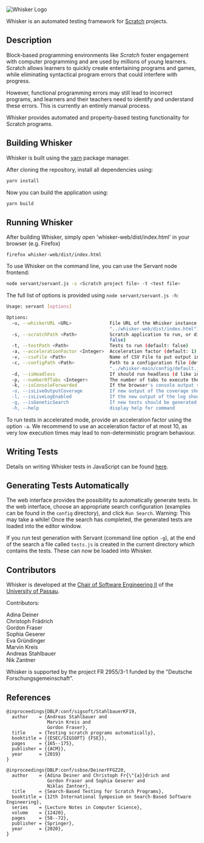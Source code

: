 ![Whisker Logo](https://raw.githubusercontent.com/se2p/whisker-main/master/logos/whisker-text-logo.jpg)

Whisker is an automated testing framework for [Scratch](https://scratch.mit.edu/) projects.



## Description

Block-based programming environments like *Scratch* foster engagement
with computer programming and are used by millions of young learners.
Scratch allows learners to quickly create entertaining programs and
games, while eliminating syntactical program errors that could
interfere with progress.

However, functional programming errors may still lead to incorrect
programs, and learners and their teachers need to identify and
understand these errors. This is currently an entirely manual process.

Whisker provides automated and property-based testing functionality for Scratch programs.


## Building Whisker

Whisker is built using the [yarn](https://yarnpkg.com/) package manager.

After cloning the repository, install all dependencies using:

```bash
yarn install
```

Now you can build the application using:
```bash
yarn build
```

## Running Whisker

After building Whisker, simply open 'whisker-web/dist/index.html' in your browser (e.g. Firefox)

```
firefox whisker-web/dist/index.html
```

To use Whisker on the command line, you can use the Servant node frontend:

```bash
node servant/servant.js -s <Scratch project file> -t <test file>
```

The full list of options is provided using `node servant/servant.js -h`:

```bash
Usage: servant [options]

Options:
  -u, --whiskerURL <URL>              File URL of the Whisker instance to run the tests (default:
                                      "../whisker-web/dist/index.html")
  -s, --scratchPath <Path>            Scratch application to run, or directory containing results (default:
                                      false)
  -t, --testPath <Path>               Tests to run (default: false)
  -a, --accelerationFactor <Integer>  Acceleration factor (default: 1)
  -v, --csvFile <Path>                Name of CSV File to put output into (default: false)
  -c, --configPath <Path>             Path to a configuration file (default:
                                      "../whisker-main/config/default.json")
  -d, --isHeadless                    If should run headless (d like in decapitated)
  -p, --numberOfTabs <Integer>        The number of tabs to execute the tests in (default: 1)
  -k, --isConsoleForwarded            If the browser's console output should be forwarded (default: false)
  -o, --isLiveOutputCoverage          If new output of the coverage should be printed regularly (default: false)
  -l, --isLiveLogEnabled              If the new output of the log should be printed regularly (default: false)
  -g, --isGeneticSearch               If new tests should be generated via genetic search (default: false)
  -h, --help                          display help for command
```

To run tests in accelerated mode, provide an acceleration factor using the option `-a`. We recommend to use an acceleration factor of at most 10, as very low execution times may lead to non-deterministic program behaviour.

## Writing Tests

Details on writing Whisker tests in JavaScript can be found
[here](HOWTO.md).

## Generating Tests Automatically

The web interface provides the possibility to automatically generate tests. In the web interface, choose an appropriate search configuration (examples can be found in the `config` directory), and click `Run Search`. Warning: This may take a while! Once the search has completed, the generated tests are loaded into the editor window.

If you run test generation with Servant (command line option `-g`), at the end of the search a file called `tests.js`
is created in the current directory which contains the tests. These can now be loaded into Whisker.

## Contributors

Whisker is developed at the
[Chair of Software Engineering II](https://www.fim.uni-passau.de/lehrstuhl-fuer-software-engineering-ii/)
of  the [University of Passau](https://www.uni-passau.de).

Contributors:

Adina Deiner\
Christoph Frädrich\
Gordon Fraser\
Sophia Geserer\
Eva Gründinger\
Marvin Kreis\
Andreas Stahlbauer\
Nik Zantner


Whisker is supported by the project FR 2955/3-1 funded by the
"Deutsche Forschungsgemeinschaft".

## References

```
@inproceedings{DBLP:conf/sigsoft/StahlbauerKF19,
  author    = {Andreas Stahlbauer and
               Marvin Kreis and
               Gordon Fraser},
  title     = {Testing scratch programs automatically},
  booktitle = {{ESEC/SIGSOFT} {FSE}},
  pages     = {165--175},
  publisher = {{ACM}},
  year      = {2019}
}
```

```
@inproceedings{DBLP:conf/ssbse/DeinerFFGZ20,
  author    = {Adina Deiner and Christoph Fr{\"{a}}drich and
               Gordon Fraser and Sophia Geserer and
               Niklas Zantner},
  title     = {Search-Based Testing for Scratch Programs},
  booktitle = {12th International Symposium on Search-Based Software Engineering},
  series    = {Lecture Notes in Computer Science},
  volume    = {12420},
  pages     = {58--72},
  publisher = {Springer},
  year      = {2020},
}
```
